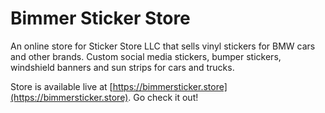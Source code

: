 # Bimmer Sticker Store

An online store for Sticker Store LLC that sells vinyl stickers for BMW cars and other brands.
Custom social media stickers, bumper stickers, windshield banners and sun strips for cars and trucks.

Store is available live at [https://bimmersticker.store](https://bimmersticker.store). Go check it out!
